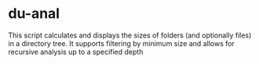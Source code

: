 # du-anal
This script calculates and displays the sizes of folders (and optionally files) in a directory tree. It supports filtering by minimum size and allows for recursive analysis up to a specified depth
